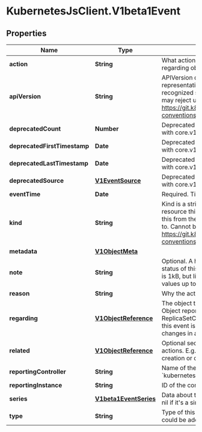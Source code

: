 # KubernetesJsClient.V1beta1Event

## Properties
Name | Type | Description | Notes
------------ | ------------- | ------------- | -------------
**action** | **String** | What action was taken/failed regarding to the regarding object. | [optional] 
**apiVersion** | **String** | APIVersion defines the versioned schema of this representation of an object. Servers should convert recognized schemas to the latest internal value, and may reject unrecognized values. More info: https://git.k8s.io/community/contributors/devel/api-conventions.md#resources | [optional] 
**deprecatedCount** | **Number** | Deprecated field assuring backward compatibility with core.v1 Event type | [optional] 
**deprecatedFirstTimestamp** | **Date** | Deprecated field assuring backward compatibility with core.v1 Event type | [optional] 
**deprecatedLastTimestamp** | **Date** | Deprecated field assuring backward compatibility with core.v1 Event type | [optional] 
**deprecatedSource** | [**V1EventSource**](V1EventSource.md) | Deprecated field assuring backward compatibility with core.v1 Event type | [optional] 
**eventTime** | **Date** | Required. Time when this Event was first observed. | 
**kind** | **String** | Kind is a string value representing the REST resource this object represents. Servers may infer this from the endpoint the client submits requests to. Cannot be updated. In CamelCase. More info: https://git.k8s.io/community/contributors/devel/api-conventions.md#types-kinds | [optional] 
**metadata** | [**V1ObjectMeta**](V1ObjectMeta.md) |  | [optional] 
**note** | **String** | Optional. A human-readable description of the status of this operation. Maximal length of the note is 1kB, but libraries should be prepared to handle values up to 64kB. | [optional] 
**reason** | **String** | Why the action was taken. | [optional] 
**regarding** | [**V1ObjectReference**](V1ObjectReference.md) | The object this Event is about. In most cases it&#39;s an Object reporting controller implements. E.g. ReplicaSetController implements ReplicaSets and this event is emitted because it acts on some changes in a ReplicaSet object. | [optional] 
**related** | [**V1ObjectReference**](V1ObjectReference.md) | Optional secondary object for more complex actions. E.g. when regarding object triggers a creation or deletion of related object. | [optional] 
**reportingController** | **String** | Name of the controller that emitted this Event, e.g. &#x60;kubernetes.io/kubelet&#x60;. | [optional] 
**reportingInstance** | **String** | ID of the controller instance, e.g. &#x60;kubelet-xyzf&#x60;. | [optional] 
**series** | [**V1beta1EventSeries**](V1beta1EventSeries.md) | Data about the Event series this event represents or nil if it&#39;s a singleton Event. | [optional] 
**type** | **String** | Type of this event (Normal, Warning), new types could be added in the future. | [optional] 


